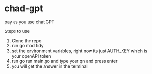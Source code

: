 # chad-gpt
pay as you use chat GPT 

Steps to use 
1) Clone the repo
2) run go mod tidy
3) set the environment variables, right now its just AUTH_KEY which is your openAPI token
4) run go run main.go and type your qn and press enter 
5) you will get the answer in the terminal 